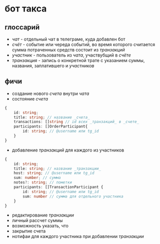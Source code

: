 # бот такса

## глоссарий

-   _чат_ - отдельный чат в телеграме, куда добавлен бот
-   _счёт_ - событие или череда событий, во время которого считается сумма потраченных средств состоит из _транзакций_
-   _участник_ - пользователь из _чата_, участвубщий в _счёте_
-   _транзакция_ - запись о конкретной трате c указанием суммы, названия, заплатившего и _участников_

## фичи

-   создание нового _счета_ внутри _чата_
-   состояние _счета_

```typescript
{
    id: string;
    title: string; // название _счета_
    transactions: []string // id всех _транзакций_ в _счете_
    participants: []OrderParticipant{
        id: string; // @username или tg_id
    }
}
```

-   добавление _транзакций_ для каждого из участников

```typescript
{
    id: string;
    title: string; // название _транзакции_
    host: string; // @username или tg_id
    sum: number; // сумма
    notes?: string; // пометки
    participants: []TransactionParticipant {
        id: string; // @username или tg_id
        sum: number // сумма для отдельного участника
    }
}
```

-   редактирование _транзакции_
-   личный рассчет суммы
-   возможность указать, что
-   закрытие счета
-   нотифаи для каждого участника при добавлении _транзакции_
